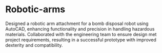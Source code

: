 # Robotic-arms
Designed a robotic arm attachment for a bomb disposal robot using AutoCAD, enhancing functionality and precision in handling hazardous materials. Collaborated with the engineering team to ensure design met project requirements, resulting in a successful prototype with improved dexterity and compatibility.
